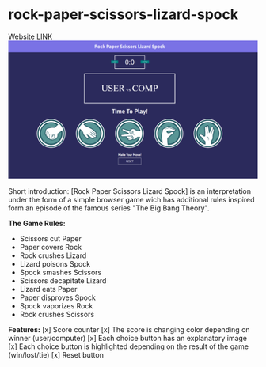 # rock-paper-scissors-lizard-spock
Website [LINK](https://antoniobaciu.github.io/rock-paper-scissors-lizard-spock/)
![](img/game-preview.png)

Short introduction:
[Rock Paper Scissors Lizard Spock] is an interpretation under the form of a simple browser game 
wich has additional rules inspired form an episode of the famous series "The Big Bang Theory".

__The Game Rules:__

* Scissors cut Paper
* Paper covers Rock
* Rock crushes Lizard
* Lizard poisons Spock
* Spock smashes Scissors
* Scissors decapitate Lizard
* Lizard eats Paper
* Paper disproves Spock
* Spock vaporizes Rock
* Rock crushes Scissors

__Features:__
[x] Score counter
[x] The score is changing color depending on winner (user/computer)
[x] Each choice button has an explanatory image
[x] Each choice button is highlighted depending on the result of the game (win/lost/tie)
[x] Reset button

